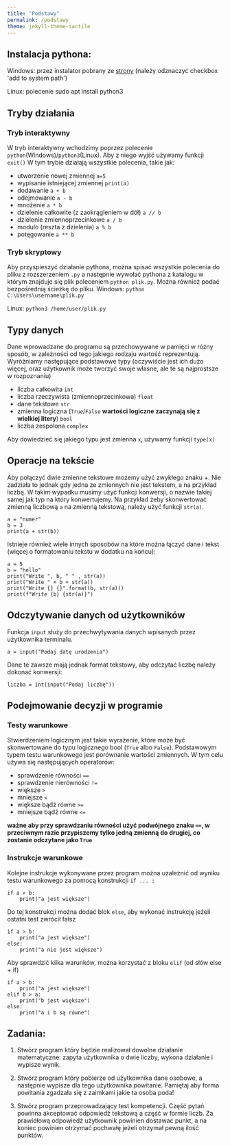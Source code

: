 ```yaml
---
title: "Podstawy"
permalink: /podstawy
theme: jekyll-theme-tactile
---
```


## Instalacja pythona:
Windows: przez instalator pobrany ze [strony](https://www.python.org/downloads/) (należy odznaczyć checkbox 'add to system path')

Linux: polecenie sudo apt install python3

## Tryby działania
### Tryb interaktywny
W tryb interaktywny wchodzimy poprzez polecenie `python`(Windows)/`python3`(Linux). Aby z niego wyjść używamy funkcji `exit()`
W tym trybie działają wszystkie polecenia, takie jak:

- utworzenie nowej zmiennej `a=5`
- wypisanie istniejącej zmiennej `print(a)`
- dodawanie `a + b`
- odejmowanie `a - b`
- mnożenie `a * b`
- dzielenie całkowite (z zaokrągleniem w dół) `a // b`
- dzielenie zmiennoprzecinkowe `a / b`
- modulo (reszta z dzielenia) `a % b`
- potęgowanie `a ** b`

### Tryb skryptowy
Aby przyspieszyć działanie pythona, można spisać wszystkie polecenia do pliku z rozszerzeniem `.py` a następnie wywołać pythona z katalogu w którym znajduje się plik poleceniem `python plik.py`. Można również podać bezpośrednią ścieżkę do pliku.
Windows: `python C:\Users\username\plik.py`

Linux: `python3 /home/user/plik.py`

## Typy danych
Dane wprowadzane do programu są przechowywane w pamięci w różny sposób, w zależności od tego jakiego rodzaju wartość reprezentują. Wyróżniamy następujące podstawowe typy (oczywiście jest ich dużo więcej, oraz użytkownik może tworzyć swoje własne, ale te są najprostsze w rozpoznaniu)

- liczba całkowita `int`
- liczba rzeczywista (zmiennoprzecinkowa) `float`
- dane tekstowe `str`
- zmienna logiczna (`True`/`False` **wartości logiczne zaczynają się z wielkiej litery**) `bool`
- liczba zespolona `complex`

Aby dowiedzieć się jakiego typu jest zmienna `x`, używamy funkcji `type(x)`

## Operacje na tekście
Aby połączyć dwie zmienne tekstowe możemy użyć zwykłego znaku +. Nie zadziała to jednak gdy jedna ze zmiennych nie jest tekstem, a na przykład liczbą. W takim wypadku musimy użyć funkcji konwersji, o nazwie takiej samej jak typ na który konwertujemy. Na przykład żeby skonwertować zmienną liczbową `a` na zmienną tekstową, należy użyć funkcji `str(a)`.

```
a = "numer"
b = 3
print(a + str(b))
```

Istnieje również wiele innych sposobów na które można łączyć dane i tekst (więcej o formatowaniu tekstu w dodatku na końcu):

```
a = 5
b = "hello"
print("Write ", b, " " , str(a))
print("Write " + b + str(a))
print("Write {} {}".format(b, str(a)))
print(f"Write {b} {str(a)}")
```

## Odczytywanie danych od użytkowników
Funkcja `input` służy do przechwytywania danych wpisanych przez użytkownika terminalu.

```
a = input("Podaj datę urodzenia")
```

Dane te zawsze mają jednak format tekstowy, aby odczytać liczbę należy dokonać konwersji:

```
liczba = int(input("Podaj liczbę"))
```

## Podejmowanie decyzji w programie
### Testy warunkowe
Stwierdzeniem logicznym jest takie wyrażenie, które może być skonwertowane do typu logicznego bool (`True` albo `False`). Podstawowym typem testu warunkowego jest porównanie wartości zmiennych. W tym celu używa się następujących operatorów:

- sprawdzenie równości `==`
- sprawdzenie nierówności `!=`
- większe `>`
- mniejsze `<`
- większe bądź równe `>=`
- mniejsze bądź równe `<=`

**ważne aby przy sprawdzaniu równości użyć podwójnego znaku `==`, w przeciwnym razie przypiszemy tylko jedną zmienną do drugiej, co zostanie odczytane jako `True`**

### Instrukcje warunkowe
Kolejne instrukcje wykonywane przez program można uzależnić od wyniku testu warunkowego za pomocą konstrukcji `if ... :`

```
if a > b:
    print("a jest większe")
```
Do tej konstrukcji można dodać blok `else`, aby wykonać instrukcję jeżeli ostatni test zwrócił fałsz

```
if a > b:
    print("a jest większe")
else:
    print("a nie jest większe")
```
Aby sprawdzić kilka warunków, można korzystać z bloku `elif` (od słów else + if)

```
if a > b:
    print("a jest większe")
elif b > a:
    print("b jest większe")
else:
    print("a i b są równe")
```
## Zadania:
1. Stwórz program który będzie realizował dowolne działanie matematyczne: zapyta użytkownika o dwie liczby, wykona działanie i wypisze wynik.

2. Stwórz program który pobierze od użytkownika dane osobowe, a następnie wypisze dla tego użytkownika powitanie. Pamiętaj aby forma powitania zgadzała się z zaimkami jakie ta osoba poda!

3. Stwórz program przeprowadzający test kompetencji. Część pytań powinna akceptować odpowiedź tekstową a część w formie liczb. Za prawidłową odpowiedź użytkownik powinien dostawać punkt, a na koniec powinien otrzymać pochwałę jeżeli otrzymał pewną ilość punktów.

